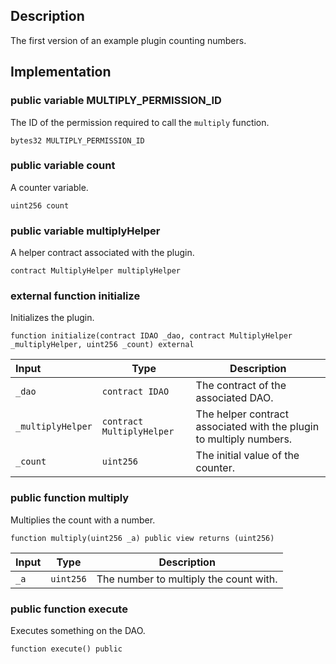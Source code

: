 
## Description

The first version of an example plugin counting numbers.

## Implementation

### public variable MULTIPLY_PERMISSION_ID

The ID of the permission required to call the `multiply` function.

```solidity
bytes32 MULTIPLY_PERMISSION_ID 
```

### public variable count

A counter variable.

```solidity
uint256 count 
```

### public variable multiplyHelper

A helper contract associated with the plugin.

```solidity
contract MultiplyHelper multiplyHelper 
```

### external function initialize

Initializes the plugin.

```solidity
function initialize(contract IDAO _dao, contract MultiplyHelper _multiplyHelper, uint256 _count) external 
```

| Input | Type | Description |
|:----- | ---- | ----------- |
| `_dao` | `contract IDAO` | The contract of the associated DAO. |
| `_multiplyHelper` | `contract MultiplyHelper` | The helper contract associated with the plugin to multiply numbers. |
| `_count` | `uint256` | The initial value of the counter. |

### public function multiply

Multiplies the count with a number.

```solidity
function multiply(uint256 _a) public view returns (uint256) 
```

| Input | Type | Description |
|:----- | ---- | ----------- |
| `_a` | `uint256` | The number to multiply the count with. |

### public function execute

Executes something on the DAO.

```solidity
function execute() public 
```

<!--CONTRACT_END-->

